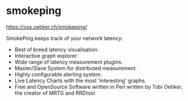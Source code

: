 # smokeping

https://oss.oetiker.ch/smokeping/

SmokePing keeps track of your network latency:
- Best of breed latency visualisation.
- Interactive graph explorer.
- Wide range of latency measurement plugins.
- Master/Slave System for distributed measurement.
- Highly configurable alerting system.
- Live Latency Charts with the most 'interesting' graphs.
- Free and OpenSource Software written in Perl written by Tobi Oetiker, the creator of MRTG and RRDtool

